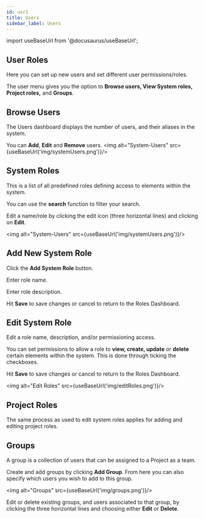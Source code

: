 ```yaml
---
id: usr1
title: Users
sidebar_label: Users
---
```


import useBaseUrl from '@docusaurus/useBaseUrl';

## User Roles
Here you can set up new users and set different user permissions/roles.

The user menu gives you the option to **Browse users, View System roles, Project roles,** and **Groups**.

## Browse Users

The Users dashboard displays the number of users, and their aliases in the system.

You can **Add**, **Edit** and **Remove** users.
<img alt="System-Users" src={useBaseUrl('img/systemUsers.png')}/>


## System Roles

This is a list of all predefined roles defining access to elements within the system.

You can use the **search** function to filter your search.

Edit a name/role by clicking the edit icon (three horizontal lines) and clicking on **Edit**.

<img alt="System-Users" src={useBaseUrl('img/systemUsers.png')}/>

## Add New System Role

Click the **Add System Role** button.

Enter role name.

Enter role description.

Hit **Save** to save changes or cancel to return to the Roles Dashboard.

## Edit System Role

Edit a role name, description, and/or permissioning access.

You can set permissions to allow a role to **view, create, update** or **delete** certain elements within the system. This is done through ticking the checkboxes.

Hit **Save** to save changes or cancel to return to the Roles Dashboard.

<img alt="Edit Roles" src={useBaseUrl('img/editRoles.png')}/>

## Project Roles

The same process as used to edit system roles applies for adding and editing project roles.

## Groups 

A group is a collection of users that can be assigned to a Project as a team.

Create and add groups by clicking **Add Group**. From here you can also specify which users you wish to add to this group.

<img alt="Groups" src={useBaseUrl('img/groups.png')}/>

Edit or delete existing groups, and users associated to that group, by clicking the three horizontal lines and choosing either **Edit** or **Delete**.
